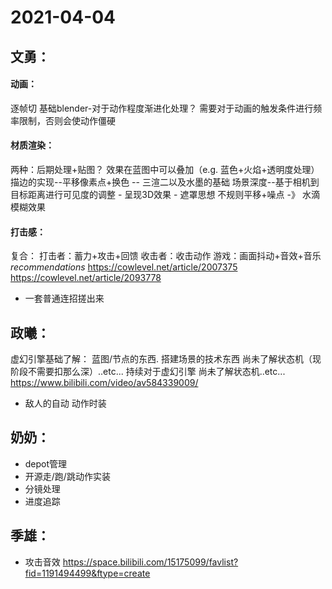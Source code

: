 # 2021-04-04  

## 文勇：

#### 动画：
逐帧切
基础blender-对于动作程度渐进化处理？
需要对于动画的触发条件进行频率限制，否则会使动作僵硬

#### 材质渲染：
两种：后期处理+贴图？
效果在蓝图中可以叠加（e.g. 蓝色+火焰+透明度处理）
描边的实现--平移像素点+换色 -- 三渲二以及水墨的基础
场景深度--基于相机到目标距离进行可见度的调整 - 呈现3D效果 - 遮罩思想
不规则平移+噪点 -》 水滴模糊效果

#### 打击感：
复合：
打击者：蓄力+攻击+回馈
收击者：收击动作
游戏：画面抖动+音效+音乐
*recommendations*
https://cowlevel.net/article/2007375
https://cowlevel.net/article/2093778

- 一套普通连招搓出来

## 政曦：

虚幻引擎基础了解：
蓝图/节点的东西.
搭建场景的技术东西
尚未了解状态机（现阶段不需要扣那么深）..etc...
持续对于虚幻引擎
尚未了解状态机..etc...
https://www.bilibili.com/video/av584339009/

- 敌人的自动 动作时装


## 奶奶：
- depot管理
- 开源走/跑/跳动作实装
- 分镜处理
- 进度追踪

## 季雄：
- 攻击音效
https://space.bilibili.com/15175099/favlist?fid=1191494499&ftype=create
